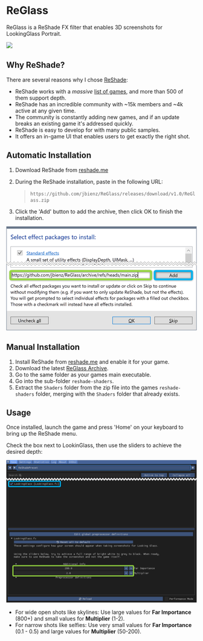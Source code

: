# ReGlass
ReGlass is a ReShade FX filter that enables 3D screenshots for LookingGlass Portrait.

![](Doc/Images/Judy.png)

## Why ReShade?

There are several reasons why I chose [ReShade](https://reshade.me):

- ReShade works with a *massive* [list of games](https://reshade.me/compatibility), and more than 500 of them support depth.
- ReShade has an incredible community with ~15k members and ~4k active at any given time.
- The community is constantly adding new games, and if an update breaks an existing game it's addressed quickly.
- ReShade is easy to develop for with many public samples.
- It offers an in-game UI that enables users to get exactly the right shot. 


## Automatic Installation
1. Download ReShade from [reshade.me](https://reshade.me)
1. During the ReShade installation, paste in the following URL:

    > `https://github.com/jbienz/ReGlass/releases/download/v1.0/ReGlass.zip`
1. Click the 'Add' button to add the archive, then click OK to finish the installation.

<img src="Doc/Images/ReShadeArchive.png" width=600>

## Manual Installation
1. Install ReShade from [reshade.me](https://reshade.me) and enable it for your game.
1. Download the latest [ReGlass Archive](https://github.com/jbienz/ReGlass/releases/download/v1.0/ReGlass.zip).
1. Go to the same folder as your games main executable.
1. Go into the sub-folder `reshade-shaders`.
1. Extract the `Shaders` folder from the zip file into the games `reshade-shaders` folder, merging with the `Shaders` folder that already exists.

## Usage
Once installed, launch the game and press 'Home' on your keyboard to bring up the ReShade menu.

Check the box next to LookinGlass, then use the sliders to achieve the desired depth:

<img src="Doc/Images/Config.png" width=600>

- For wide open shots like skylines: Use large values for **Far Importance** (800+) and small values for **Multiplier** (1-2).
- For narrow shots like selfies: Use very small values for **Far Importance** (0.1 - 0.5) and large values for **Multiplier** (50-200).
